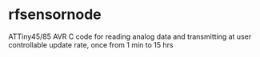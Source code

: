 # rfsensornode
ATTiny45/85 AVR C code for reading analog data and transmitting at user controllable update rate, once from 1 min to 15 hrs
